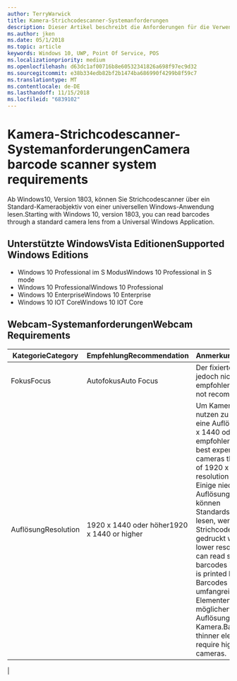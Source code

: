 ```yaml
---
author: TerryWarwick
title: Kamera-Strichcodescanner-Systemanforderungen
description: Dieser Artikel beschreibt die Anforderungen für die Verwendung der Kamera-Strichcodescanner von einer UWP-App.
ms.author: jken
ms.date: 05/1/2018
ms.topic: article
keywords: Windows 10, UWP, Point Of Service, POS
ms.localizationpriority: medium
ms.openlocfilehash: d63dc1af00716b8e60532341826a698f97ec9d32
ms.sourcegitcommit: e38b334edb82bf2b1474ba686990f4299b8f59c7
ms.translationtype: MT
ms.contentlocale: de-DE
ms.lasthandoff: 11/15/2018
ms.locfileid: "6839102"
---
```

# <a name="camera-barcode-scanner-system-requirements"></a><span data-ttu-id="c369a-104">Kamera-Strichcodescanner-Systemanforderungen</span><span class="sxs-lookup"><span data-stu-id="c369a-104">Camera barcode scanner system requirements</span></span>
<span data-ttu-id="c369a-105">Ab Windows10, Version 1803, können Sie Strichcodescanner über ein Standard-Kameraobjektiv von einer universellen Windows-Anwendung lesen.</span><span class="sxs-lookup"><span data-stu-id="c369a-105">Starting with Windows 10, version 1803, you can read barcodes through a standard camera lens from a Universal Windows Application.</span></span>

## <a name="supported-windows-editions"></a><span data-ttu-id="c369a-106">Unterstützte WindowsVista Editionen</span><span class="sxs-lookup"><span data-stu-id="c369a-106">Supported Windows Editions</span></span>
- <span data-ttu-id="c369a-107">Windows 10 Professional im S Modus</span><span class="sxs-lookup"><span data-stu-id="c369a-107">Windows 10 Professional in S mode</span></span>
- <span data-ttu-id="c369a-108">Windows 10 Professional</span><span class="sxs-lookup"><span data-stu-id="c369a-108">Windows 10 Professional</span></span>
- <span data-ttu-id="c369a-109">Windows 10 Enterprise</span><span class="sxs-lookup"><span data-stu-id="c369a-109">Windows 10 Enterprise</span></span>
- <span data-ttu-id="c369a-110">Windows 10 IOT Core</span><span class="sxs-lookup"><span data-stu-id="c369a-110">Windows 10 IOT Core</span></span>


## <a name="webcam-requirements"></a><span data-ttu-id="c369a-111">Webcam-Systemanforderungen</span><span class="sxs-lookup"><span data-stu-id="c369a-111">Webcam Requirements</span></span>
| <span data-ttu-id="c369a-112">Kategorie</span><span class="sxs-lookup"><span data-stu-id="c369a-112">Category</span></span>      | <span data-ttu-id="c369a-113">Empfehlung</span><span class="sxs-lookup"><span data-stu-id="c369a-113">Recommendation</span></span>           | <span data-ttu-id="c369a-114">Anmerkungen</span><span class="sxs-lookup"><span data-stu-id="c369a-114">Comments</span></span> |
| ------------- | ------------------------ | -------- |
| <span data-ttu-id="c369a-115">Fokus</span><span class="sxs-lookup"><span data-stu-id="c369a-115">Focus</span></span>         | <span data-ttu-id="c369a-116">Autofokus</span><span class="sxs-lookup"><span data-stu-id="c369a-116">Auto Focus</span></span>               | <span data-ttu-id="c369a-117">Der fixierte Fokus wird jedoch nicht empfohlen</span><span class="sxs-lookup"><span data-stu-id="c369a-117">Fixed focus is not recommended</span></span> |
| <span data-ttu-id="c369a-118">Auflösung</span><span class="sxs-lookup"><span data-stu-id="c369a-118">Resolution</span></span>    | <span data-ttu-id="c369a-119">1920 x 1440 oder höher</span><span class="sxs-lookup"><span data-stu-id="c369a-119">1920 x 1440 or higher</span></span>    | <span data-ttu-id="c369a-120">Um Kameras optimal nutzen zu können, wird eine Auflösung von 1920 x 1440 oder höher empfohlen.</span><span class="sxs-lookup"><span data-stu-id="c369a-120">We have had best experience with cameras that are capable of 1920 x 1440 resolution or higher.</span></span>  <span data-ttu-id="c369a-121">Einige niedrigere Auflösungen bei Kameras können Standardstrichcodes lesen, wenn der Strichcode groß genug gedruckt wird.</span><span class="sxs-lookup"><span data-stu-id="c369a-121">Some lower resolution cameras can read standard barcodes if the barcode is printed large enough.</span></span> <span data-ttu-id="c369a-122">Barcodes mit weniger umfangreichen Elementen benötigen möglicherweise höhere Auflösungen bei einer Kamera.</span><span class="sxs-lookup"><span data-stu-id="c369a-122">Barcodes with thinner elements may require higher resolution cameras.</span></span> |
|

